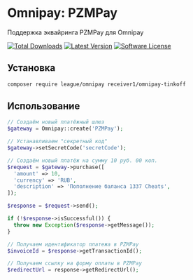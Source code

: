 # Omnipay: PZMPay
Поддержка эквайринга PZMPay для Omnipay 

[![Total Downloads](https://img.shields.io/packagist/dt/cardgate/omnipay-cardgate.svg)](https://packagist.org/packages/cardgate/omnipay-cardgate)
[![Latest Version](https://img.shields.io/packagist/v/cardgate/omnipay-cardgate.svg)](https://github.com/cardgate/omnipay-cardgate/releases)
[![Software License](https://img.shields.io/badge/license-MIT-brightgreen.svg?style=flat-square)](LICENSE)

## Установка

```bash
composer require league/omnipay receiver1/omnipay-tinkoff
```


## Использование 
```php
// Создаём новый платёжный шлюз
$gateway = Omnipay::create('PZMPay');

// Устанавливаем "секретный код"
$gateway->setSecretCode('secretCode');

// Создаём новый платёж на сумму 10 руб. 00 коп.
$request = $gateway->purchase([
  'amount' => 10,
  'currency' => 'RUB',
  'description' => 'Пополнение баланса 1337 Cheats',
]);

$response = $request->send();

if (!$response->isSuccessful()) {
  throw new Exception($response->getMessage());
}

// Получаем идентификатор платежа в PZMPay
$invoiceId = $response->getTransactionId();

// Получаем ссылку на форму оплаты в PZMPay
$redirectUrl = response->getRedirectUrl();
```